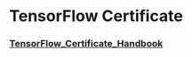 # TensorFlow Certificate

### [TensorFlow_Certificate_Handbook](https://github.com/Jiyooung/TensorFlow_Certificate/tree/main/TensorFlow_Certificate_Handbook)
